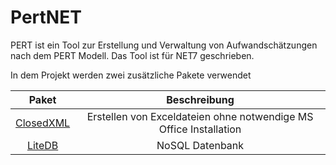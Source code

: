 # PertNET

PERT ist ein Tool zur Erstellung und Verwaltung von Aufwandschätzungen nach dem PERT Modell. Das Tool ist für NET7 geschrieben.

In dem Projekt werden zwei zusätzliche Pakete verwendet

| Paket | Beschreibung |
|:---:|:---:|
| [ClosedXML](https://github.com/ClosedXML/ClosedXML) | Erstellen von Exceldateien ohne notwendige MS Office Installation |
| [LiteDB](https://github.com/mbdavid/LiteDB) | NoSQL Datenbank |


